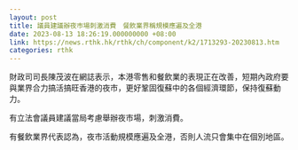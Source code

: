 ```yaml
---
layout: post
title: 議員建議辦夜巿場刺激消費　餐飲業界稱規模應遍及全港
date: 2023-08-13 18:26:19.000000000 +08:00
link: https://news.rthk.hk/rthk/ch/component/k2/1713293-20230813.htm
categories: rthk
---
```


財政司司長陳茂波在網誌表示，本港零售和餐飲業的表現正在改善，短期內政府要與業界合力搞活搞旺香港的夜市，更好鞏固復蘇中的各個經濟環節，保持復蘇動力。

有立法會議員建議當局考慮舉辦夜巿場，刺激消費。

有餐飲業界代表認為，夜市活動規模應遍及全港，否則人流只會集中在個別地區。
